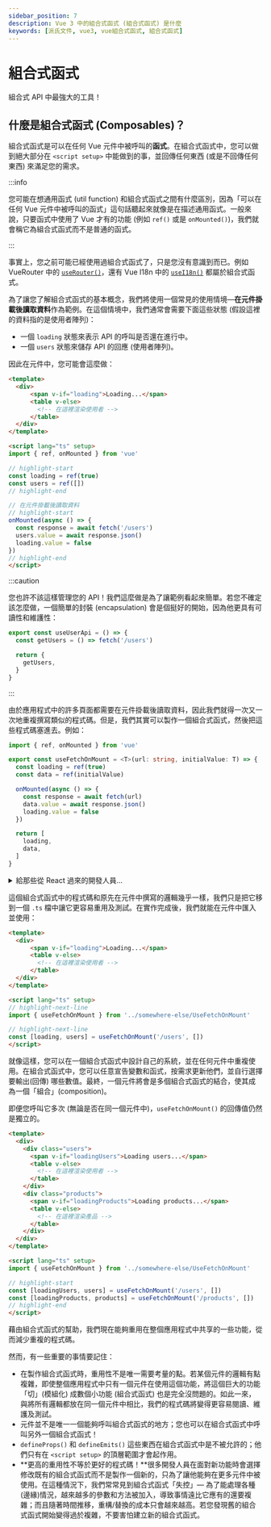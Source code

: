 ```yaml
---
sidebar_position: 7
description: Vue 3 中的組合式函式 (組合式函式) 是什麼
keywords: [派氏文件, vue3, vue組合式函式, 組合式函式]
---
```


# 組合式函式

組合式 API 中最強大的工具！

## 什麼是組合式函式 (Composables)？

組合式函式是可以在任何 Vue 元件中被呼叫的**函式**。在組合式函式中，您可以做到絕大部分在 `<script setup>` 中能做到的事，並回傳任何東西 (或是不回傳任何東西) 來滿足您的需求。

:::info

您可能在想通用函式 (util function) 和組合式函式之間有什麼區別，因為「可以在任何 Vue 元件中被呼叫的函式」這句話聽起來就像是在描述通用函式。一般來說，只要函式中使用了 Vue 才有的功能 (例如 `ref()` 或是 `onMounted()`)，我們就會稱它為組合式函式而不是普通的函式。

:::

事實上，您之前可能已經使用過組合式函式了，只是您沒有意識到而已。例如 VueRouter 中的 [`useRouter()`](https://router.vuejs.org/api/index.html#userouter)，還有 Vue I18n 中的 [`useI18n()`](https://vue-i18n.intlify.dev/api/composition.html#usei18n) 都屬於組合式函式。

為了讓您了解組合式函式的基本概念，我們將使用一個常見的使用情境—**在元件掛載後讀取資料**作為範例。在這個情境中，我們通常會需要下面這些狀態 (假設這裡的資料指的是使用者陣列)：

- 一個 `loading` 狀態來表示 API 的呼叫是否還在進行中。
- 一個 `users` 狀態來儲存 API 的回應 (使用者陣列)。

因此在元件中，您可能會這麼做：

```html title="UsersPage.vue" showLineNumbers
<template>
  <div>
      <span v-if="loading">Loading...</span>
      <table v-else>
        <!-- 在這裡渲染使用者 -->
      </table>
  </div>
</template>

<script lang="ts" setup>
import { ref, onMounted } from 'vue'

// highlight-start
const loading = ref(true)
const users = ref([])
// highlight-end

// 在元件掛載後讀取資料
// highlight-start
onMounted(async () => {
  const response = await fetch('/users')
  users.value = await response.json()
  loading.value = false
})
// highlight-end
</script>
```

:::caution

您也許不該這樣管理您的 API！我們這麼做是為了讓範例看起來簡單。若您不確定該怎麼做，一個簡單的封裝 (encapsulation) 會是個挺好的開始，因為他更具有可讀性和維護性：

```ts showLineNumbers
export const useUserApi = () => {
  const getUsers = () => fetch('/users')

  return {
    getUsers,
  }
}
```
:::

由於應用程式中的許多頁面都需要在元件掛載後讀取資料，因此我們就得一次又一次地重複撰寫類似的程式碼。但是，我們其實可以製作一個組合式函式，然後把這些程式碼塞進去。例如：

```ts title="UseFetchOnMount.ts" showLineNumbers
import { ref, onMounted } from 'vue'

export const useFetchOnMount = <T>(url: string, initialValue: T) => {
  const loading = ref(true)
  const data = ref(initialValue)

  onMounted(async () => {
    const response = await fetch(url)
    data.value = await response.json()
    loading.value = false
  })

  return [
    loading,
    data,
  ]
}
```

<details>
  <summary>給那些從 React 過來的開發人員...</summary>

  若您曾經學過 React 的 Hooks API，您可能會想知道為什麼我們不直接回傳 `[loading.value, data.value]`，這樣我們就能在組合式函式外面省略那些 `.value`。

  這是因為 React 使用的是 JSX，這意味著幾乎每行程式碼都會隨著元件每次的重新渲染被重新執行；但是 Vue 不是這麼運作的。在 Vue 元件中，`<script setup>` 和 `setup()` 在每個元件實體中只會被執行一次，因此若我們回傳的是 `Ref<T>.value` 而不是 `Ref<T>` 本身，我們就會失去那些狀態的響應性。
</details>

這個組合式函式中的程式碼和原先在元件中撰寫的邏輯幾乎一樣，我們只是把它移到一個 `.ts` 檔中讓它更容易重用及測試。在實作完成後，我們就能在元件中匯入並使用：

```html title="UsersPage.vue" showLineNumbers
<template>
  <div>
      <span v-if="loading">Loading...</span>
      <table v-else>
        <!-- 在這裡渲染使用者 -->
      </table>
  </div>
</template>

<script lang="ts" setup>
// highlight-next-line
import { useFetchOnMount } from '../somewhere-else/UseFetchOnMount'

// highlight-next-line
const [loading, users] = useFetchOnMount('/users', [])
</script>
```

就像這樣，您可以在一個組合式函式中設計自己的系統，並在任何元件中重複使用。在組合式函式中，您可以任意宣告變數和函式，按需求更新他們，並自行選擇要輸出(回傳) 哪些數值。最終，一個元件將會是多個組合式函式的結合，使其成為一個「組合」(composition)。

即便您呼叫它多次 (無論是否在同一個元件中)，`useFetchOnMount()` 的回傳值仍然是獨立的。

```html showLineNumbers
<template>
  <div>
    <div class="users">
      <span v-if="loadingUsers">Loading users...</span>
      <table v-else>
        <!-- 在這裡渲染使用者 -->
      </table>
    </div>
    <div class="products">
      <span v-if="loadingProducts">Loading products...</span>
      <table v-else>
        <!-- 在這裡渲染產品 -->
      </table>
    </div>
  </div>
</template>

<script lang="ts" setup>
import { useFetchOnMount } from '../somewhere-else/UseFetchOnMount'

// highlight-start
const [loadingUsers, users] = useFetchOnMount('/users', [])
const [loadingProducts, products] = useFetchOnMount('/products', [])
// highlight-end
</script>
```

藉由組合式函式的幫助，我們現在能夠重用在整個應用程式中共享的一些功能，從而減少重複的程式碼。

然而，有一些重要的事情要記住：

- 在製作組合式函式時，重用性不是唯一需要考量的點。若某個元件的邏輯有點複雜，即使整個應用程式中只有一個元件在使用這個功能，將這個巨大的功能「切」(模組化) 成數個小功能 (組合式函式) 也是完全沒問題的。如此一來，與將所有邏輯都放在同一個元件中相比，我們的程式碼將變得更容易閱讀、維護及測試。
- 元件並不是唯一一個能夠呼叫組合式函式的地方；您也可以在組合式函式中呼叫另外一個組合式函式！
- `defineProps()` 和 `defineEmits()` 這些東西在組合式函式中是不被允許的；他們只有在 `<script setup>` 的頂層範圍才會起作用。
- **更高的重用性不等於更好的程式碼！**很多開發人員在面對新功能時會選擇修改既有的組合式函式而不是製作一個新的，只為了讓他能夠在更多元件中被使用。在這種情況下，我們常常見到組合式函式「失控」— 為了能處理各種(邊緣)情況，越來越多的參數和方法被加入，導致事情遠比它應有的還要複雜；而且隨著時間推移，重構/替換的成本只會越來越高。若您發現舊的組合式函式開始變得過於複雜，不要害怕建立新的組合式函式。